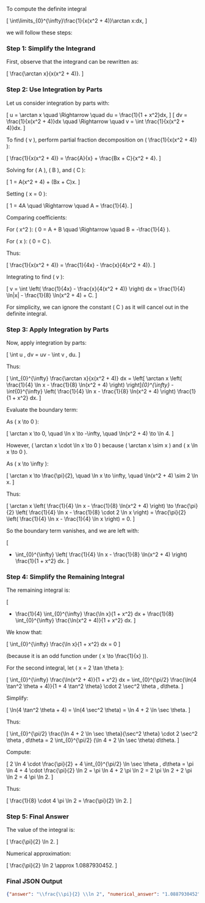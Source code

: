 To compute the definite integral 

\[
\int\limits_{0}^{\infty}\frac{1}{x(x^2 + 4)}\arctan x\:dx,
\]

we will follow these steps:

### Step 1: Simplify the Integrand
First, observe that the integrand can be rewritten as:

\[
\frac{\arctan x}{x(x^2 + 4)}.
\]

### Step 2: Use Integration by Parts
Let us consider integration by parts with:

\[
u = \arctan x \quad \Rightarrow \quad du = \frac{1}{1 + x^2}dx,
\]
\[
dv = \frac{1}{x(x^2 + 4)}dx \quad \Rightarrow \quad v = \int \frac{1}{x(x^2 + 4)}dx.
\]

To find \( v \), perform partial fraction decomposition on \( \frac{1}{x(x^2 + 4)} \):

\[
\frac{1}{x(x^2 + 4)} = \frac{A}{x} + \frac{Bx + C}{x^2 + 4}.
\]

Solving for \( A \), \( B \), and \( C \):

\[
1 = A(x^2 + 4) + (Bx + C)x.
\]

Setting \( x = 0 \):

\[
1 = 4A \quad \Rightarrow \quad A = \frac{1}{4}.
\]

Comparing coefficients:

For \( x^2 \): \( 0 = A + B \quad \Rightarrow \quad B = -\frac{1}{4} \).

For \( x \): \( 0 = C \).

Thus:

\[
\frac{1}{x(x^2 + 4)} = \frac{1}{4x} - \frac{x}{4(x^2 + 4)}.
\]

Integrating to find \( v \):

\[
v = \int \left( \frac{1}{4x} - \frac{x}{4(x^2 + 4)} \right) dx = \frac{1}{4} \ln|x| - \frac{1}{8} \ln(x^2 + 4) + C.
\]

For simplicity, we can ignore the constant \( C \) as it will cancel out in the definite integral.

### Step 3: Apply Integration by Parts
Now, apply integration by parts:

\[
\int u \, dv = uv - \int v \, du.
\]

Thus:

\[
\int_{0}^{\infty} \frac{\arctan x}{x(x^2 + 4)} dx = \left[ \arctan x \left( \frac{1}{4} \ln x - \frac{1}{8} \ln(x^2 + 4) \right) \right]_{0}^{\infty} - \int_{0}^{\infty} \left( \frac{1}{4} \ln x - \frac{1}{8} \ln(x^2 + 4) \right) \frac{1}{1 + x^2} dx.
\]

Evaluate the boundary term:

As \( x \to 0 \):

\[
\arctan x \to 0, \quad \ln x \to -\infty, \quad \ln(x^2 + 4) \to \ln 4.
\]

However, \( \arctan x \cdot \ln x \to 0 \) because \( \arctan x \sim x \) and \( x \ln x \to 0 \).

As \( x \to \infty \):

\[
\arctan x \to \frac{\pi}{2}, \quad \ln x \to \infty, \quad \ln(x^2 + 4) \sim 2 \ln x.
\]

Thus:

\[
\arctan x \left( \frac{1}{4} \ln x - \frac{1}{8} \ln(x^2 + 4) \right) \to \frac{\pi}{2} \left( \frac{1}{4} \ln x - \frac{1}{8} \cdot 2 \ln x \right) = \frac{\pi}{2} \left( \frac{1}{4} \ln x - \frac{1}{4} \ln x \right) = 0.
\]

So the boundary term vanishes, and we are left with:

\[
- \int_{0}^{\infty} \left( \frac{1}{4} \ln x - \frac{1}{8} \ln(x^2 + 4) \right) \frac{1}{1 + x^2} dx.
\]

### Step 4: Simplify the Remaining Integral
The remaining integral is:

\[
- \frac{1}{4} \int_{0}^{\infty} \frac{\ln x}{1 + x^2} dx + \frac{1}{8} \int_{0}^{\infty} \frac{\ln(x^2 + 4)}{1 + x^2} dx.
\]

We know that:

\[
\int_{0}^{\infty} \frac{\ln x}{1 + x^2} dx = 0
\]

(because it is an odd function under \( x \to \frac{1}{x} \)).

For the second integral, let \( x = 2 \tan \theta \):

\[
\int_{0}^{\infty} \frac{\ln(x^2 + 4)}{1 + x^2} dx = \int_{0}^{\pi/2} \frac{\ln(4 \tan^2 \theta + 4)}{1 + 4 \tan^2 \theta} \cdot 2 \sec^2 \theta \, d\theta.
\]

Simplify:

\[
\ln(4 \tan^2 \theta + 4) = \ln(4 \sec^2 \theta) = \ln 4 + 2 \ln \sec \theta.
\]

Thus:

\[
\int_{0}^{\pi/2} \frac{\ln 4 + 2 \ln \sec \theta}{\sec^2 \theta} \cdot 2 \sec^2 \theta \, d\theta = 2 \int_{0}^{\pi/2} (\ln 4 + 2 \ln \sec \theta) d\theta.
\]

Compute:

\[
2 \ln 4 \cdot \frac{\pi}{2} + 4 \int_{0}^{\pi/2} \ln \sec \theta \, d\theta = \pi \ln 4 + 4 \cdot \frac{\pi}{2} \ln 2 = \pi \ln 4 + 2 \pi \ln 2 = 2 \pi \ln 2 + 2 \pi \ln 2 = 4 \pi \ln 2.
\]

Thus:

\[
\frac{1}{8} \cdot 4 \pi \ln 2 = \frac{\pi}{2} \ln 2.
\]

### Step 5: Final Answer
The value of the integral is:

\[
\frac{\pi}{2} \ln 2.
\]

Numerical approximation:

\[
\frac{\pi}{2} \ln 2 \approx 1.0887930452.
\]

### Final JSON Output
```json
{"answer": "\\frac{\\pi}{2} \\ln 2", "numerical_answer": "1.0887930452"}
```